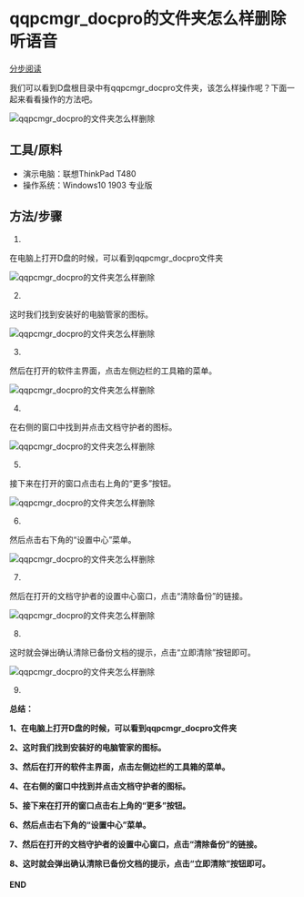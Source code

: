 # qqpcmgr_docpro的文件夹怎么样删除听语音

[分步阅读](http://jingyan.baidu.com/album/f79b7cb3b68899d145023e72.html)

我们可以看到D盘根目录中有qqpcmgr_docpro文件夹，该怎么样操作呢？下面一起来看看操作的方法吧。

![qqpcmgr_docpro的文件夹怎么样删除](https://exp-picture.cdn.bcebos.com/890dfb4a2f27e7ef6045b2b519dd3340b7f3f59b.jpg?x-bce-process=image%2Fresize%2Cm_lfit%2Cw_500%2Climit_1)

## 工具/原料

- 演示电脑：联想ThinkPad T480
- 操作系统：Windows10 1903 专业版

## 方法/步骤

1. 

   在电脑上打开D盘的时候，可以看到qqpcmgr_docpro文件夹

   ![qqpcmgr_docpro的文件夹怎么样删除](https://exp-picture.cdn.bcebos.com/025d87c0affce186766c71c61f1fbee435daeb9b.jpg?x-bce-process=image%2Fresize%2Cm_lfit%2Cw_500%2Climit_1)

2. 

   这时我们找到安装好的电脑管家的图标。

   ![qqpcmgr_docpro的文件夹怎么样删除](https://exp-picture.cdn.bcebos.com/359bee5e4a237971a45e4f6c93196120a6cde39b.jpg?x-bce-process=image%2Fresize%2Cm_lfit%2Cw_500%2Climit_1)

3. 

   然后在打开的软件主界面，点击左侧边栏的工具箱的菜单。

   ![qqpcmgr_docpro的文件夹怎么样删除](https://exp-picture.cdn.bcebos.com/0d2fe5f202b375d7fa386240515872dadf49d89b.jpg?x-bce-process=image%2Fresize%2Cm_lfit%2Cw_500%2Climit_1)

4. 

   在右侧的窗口中找到并点击文档守护者的图标。

   ![qqpcmgr_docpro的文件夹怎么样删除](https://exp-picture.cdn.bcebos.com/8a17b3042e6817e93ca2d74cd356d53da924ce9b.jpg?x-bce-process=image%2Fresize%2Cm_lfit%2Cw_500%2Climit_1)

5. 

   接下来在打开的窗口点击右上角的“更多”按钮。

   ![qqpcmgr_docpro的文件夹怎么样删除](https://exp-picture.cdn.bcebos.com/50189b40102a04e247e1e3f62b7aa010bd33c29b.jpg?x-bce-process=image%2Fresize%2Cm_lfit%2Cw_500%2Climit_1)

6. 

   然后点击右下角的“设置中心”菜单。

   ![qqpcmgr_docpro的文件夹怎么样删除](https://exp-picture.cdn.bcebos.com/a31e1214c27bd28203ca78f23cb1eef97ebd3698.jpg?x-bce-process=image%2Fresize%2Cm_lfit%2Cw_500%2Climit_1)

7. 

   然后在打开的文档守护者的设置中心窗口，点击“清除备份”的链接。

   ![qqpcmgr_docpro的文件夹怎么样删除](https://exp-picture.cdn.bcebos.com/d2001d7de137c976b0ffa47144672b5fd4462b98.jpg?x-bce-process=image%2Fresize%2Cm_lfit%2Cw_500%2Climit_1)

8. 

   这时就会弹出确认清除已备份文档的提示，点击“立即清除”按钮即可。

   ![qqpcmgr_docpro的文件夹怎么样删除](https://exp-picture.cdn.bcebos.com/f591ab03c8d246feda0d1b37b8bf3bef344f1e98.jpg?x-bce-process=image%2Fresize%2Cm_lfit%2Cw_500%2Climit_1)

9. 

   **总结：**

   **1、在电脑上打开D盘的时候，可以看到qqpcmgr_docpro文件夹**

   **2、这时我们找到安装好的电脑管家的图标。**

   **3、然后在打开的软件主界面，点击左侧边栏的工具箱的菜单。**

   **4、在右侧的窗口中找到并点击文档守护者的图标。**

   **5、接下来在打开的窗口点击右上角的“更多”按钮。**

   **6、然后点击右下角的“设置中心”菜单。**

   **7、然后在打开的文档守护者的设置中心窗口，点击“清除备份”的链接。**

   **8、这时就会弹出确认清除已备份文档的提示，点击“立即清除”按钮即可。**

   

   #### **END**